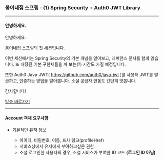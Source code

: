 ### 봄이네집 스프링 - (1) Spring Security + Auth0 JWT Library
---

#### 안녕하세요.

안녕하세요.

봄이네집 스프링의 첫 세션입니다.

이번 세션에서는 Spring Security의 기본 개념을 알아보고, 레퍼런스 문서를 함께 읽습니다. 또 내장된 기본 구현체들을 까 보는(?) 시간도 가질 예정입니다.

또한 Auth0 Java-JWT( https://github.com/auth0/java-jwt )를 사용해 JWT를 발급하고, 인증하는 방법을 알아봅니다. 소셜 공급자 연동도 간단히 맛봅니다.

감사합니다!

[방송 바로가기](https://www.youtube.com/watch?v=SMZm2aqI_dQ)

---
#### Account 객체 요구사항

* 기본적인 유저 정보

    * 아이디, 비밀번호, 이름, 프사 링크(profileHref)
    * 서비스상에서 유저에게 부여하고싶은 권한 
    * 소셜 로그인한 사용자의 경우, 소셜 서비스가 부여한 ID 코드 **(로그인 ID 아님)**